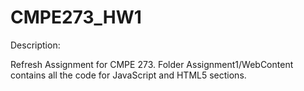 # CMPE273_HW1

Description:

Refresh Assignment for CMPE 273. Folder Assignment1/WebContent contains all the code for JavaScript and HTML5 sections. 